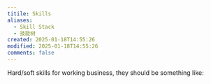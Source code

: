 ```yaml
---
titile: Skills
aliases:
  - Skill Stack
  - 技能树
created: 2025-01-18T14:55:26
modified: 2025-01-18T14:55:26
comments: false
---
```


Hard/soft skills for working business, they should be something like:
